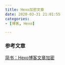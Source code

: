 ```yaml
---
title: Hexo加密文章
date: 2020-03-31 21:01:55
categories:
- [博客, Hexo]

---
```

### 参考文章
[简书：Hexo博客文章加密](https://www.jianshu.com/p/e4203ee066e5)